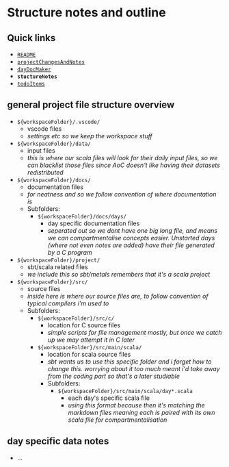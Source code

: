 # Structure notes and outline

## Quick links
* [`README`](./README.md)
* [`projectChangesAndNotes`](./projectChangesAndNotes.md)
* [`dayDocMaker`](./dayDocMaker.md)
* **`stuctureNotes`**
* [`todoItems`](./todoItems.md)

## general project file structure overview
* `${workspaceFolder}/.vscode/`
  - vscode files
  - *settings etc so we keep the workspace stuff*
* `${workspaceFolder}/data/`
  - input files
  - *this is where our scala files will look for their daily input files, so we can blacklist those files since AoC doesn't like having their datasets redistributed*
* `${workspaceFolder}/docs/`
  - documentation files
  - *for neatness and so we follow convention of where documentation is*
  - Subfolders:
    * `${workspaceFolder}/docs/days/`
      - day specific documentation files
      - *seperated out so we dont have one big long file, and means we can compartmentalise concepts easier. Unstarted days (where not even notes are added) have their file generated by a C program*
* `${workspaceFolder}/project/`
  - sbt/scala related files
  - *we include this so sbt/metals remembers that it's a scala project*
* `${workspaceFolder}/src/`
  - source files
  - *inside here is where our source files are, to follow convention of typical compilers i'm used to*
  - Subfolders:
    * `${workspaceFolder}/src/c/`
      - location for C source files
      - *simple scripts for file management mostly, but once we catch up we may attempt it in C later*
    * `${workspaceFolder}/src/main/scala/`
      - location for scala source files
      - *sbt wants us to use this specific folder and i forget how to change this. worrying about it too much meant i'd take away from the coding part so that's a later studiable*
      - Subfolders:
        * `${workspaceFolder}/src/main/scala/day*.scala`
          - each day's specific scala file
          - *using this format because then it's matching the markdown files meaning each is paired with its own scala file for compartmentalisation*

## day specific data notes
* ... 
